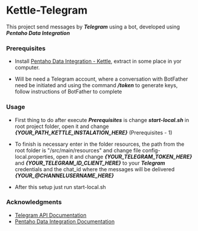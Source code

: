 # Kettle-Telegram
This project send messages by ***Telegram*** using a bot, developed using ***Pentaho Data Integration***

### Prerequisites
* Install [Pentaho Data Integration - Kettle](https://sourceforge.net/projects/pentaho/files/Data%20Integration/), extract in some place in yor computer. 

* Will be need a Telegram account, where a conversation with BotFather need be initiated and using the command ***/token*** to generate keys, follow instructions of BotFather to complete

### Usage
* First thing to do after execute ***Prerequisites*** is change ***start-local.sh*** in root project folder, open it and change ***{YOUR_PATH_KETTLE_INSTALATION_HERE}*** (Prerequisites - 1)

* To finish is necessary enter in the folder resources, the path from the root folder is "/src/main/resources" and change file config-local.properties, open it and change ***{YOUR_TELEGRAM_TOKEN_HERE}*** and ***{YOUR_TELEGRAM_ID_CLIENT_HERE}*** to your ***Telegram*** credentials and the chat_id where the messages will be delivered ***{YOUR_@CHANNELUSERNAME_HERE}***

* After this setup just run start-local.sh

### Acknowledgments
* [Telegram API Documentation](https://core.telegram.org/bots/api)
* [Pentaho Data Integration Documentation](https://wiki.pentaho.com/display/EAI/Latest+Pentaho+Data+Integration+%28aka+Kettle%29+Documentation)
